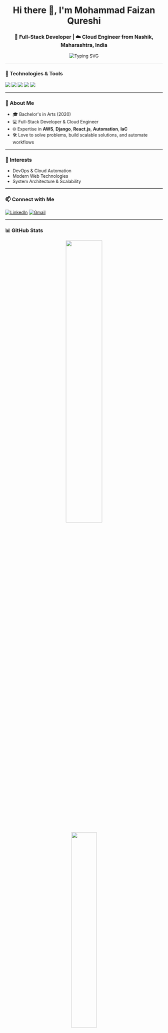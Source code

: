 <h1 align="center">Hi there 👋, I'm Mohammad Faizan Qureshi</h1>
<h3 align="center">🚀 Full-Stack Developer | ☁️ Cloud Engineer from Nashik, Maharashtra, India</h3>

<p align="center">
  <img src="https://readme-typing-svg.demolab.com?font=Fira+Code&duration=3000&pause=1000&color=36BCF7&width=435&lines=Welcome+to+my+GitHub+Profile!;I+build+modern+web+apps;Cloud+%7C+DevOps+%7C+Django+%7C+React+lover" alt="Typing SVG" />
</p>

---

### 🔧 Technologies & Tools
<p>
  <img src="https://img.shields.io/badge/-AWS-232F3E?style=for-the-badge&logo=amazonaws&logoColor=white" />
  <img src="https://img.shields.io/badge/-Django-092E20?style=for-the-badge&logo=django&logoColor=white" />
  <img src="https://img.shields.io/badge/-React-20232A?style=for-the-badge&logo=react&logoColor=61DAFB" />
  <img src="https://img.shields.io/badge/-Python-3776AB?style=for-the-badge&logo=python&logoColor=white" />
  <img src="https://img.shields.io/badge/-Ansible-E74428?style=for-the-badge&logo=ansible&logoColor=white" />
</p>

---

### 📌 About Me
- 🎓 Bachelor's in Arts (2020)
- 💻 Full-Stack Developer & Cloud Engineer
- 🌐 Expertise in **AWS**, **Django**, **React.js**, **Automation**, **IaC**
- 🛠️ Love to solve problems, build scalable solutions, and automate workflows

---

### 🌱 Interests
- DevOps & Cloud Automation
- Modern Web Technologies
- System Architecture & Scalability

---

### 📫 Connect with Me
[![LinkedIn](https://img.shields.io/badge/LinkedIn-Connect-blue?style=flat-square&logo=linkedin)](https://www.linkedin.com/in/faizan-qureshi-developer)
[![Gmail](https://img.shields.io/badge/Gmail-fqthedeveloper@gmail.com-D14836?style=flat-square&logo=gmail&logoColor=white)](mailto:fqthedeveloper@gmail.com)

---

### 📊 GitHub Stats
<p align="center">
  <img src="https://github-readme-stats.vercel.app/api?username=fqthedeveloper&show_icons=true&theme=radical" width="48%"/>
</p>

<p align="center">
  <img src="https://github-readme-stats.vercel.app/api/top-langs/?username=fqthedeveloper&layout=compact&theme=radical" width="40%" />
</p>

<p align="center">
  <img src="https://github-profile-trophy.vercel.app/?username=fqthedeveloper&theme=radical&no-frame=true&row=1&column=7" />
</p>

---

### ✍️ Random Dev Quote
![Quote](https://quotes-github-readme.vercel.app/api?type=horizontal&theme=tokyonight)

### 🔄 Recent Activity
<!--START_SECTION:activity-->
1. Starred [redhat-plumbers/systemd-rhel8](https://github.com/redhat-plumbers/systemd-rhel8)
<!--END_SECTION:activity-->

---

<p align="center">Let's build something amazing together! 🚀</p>
